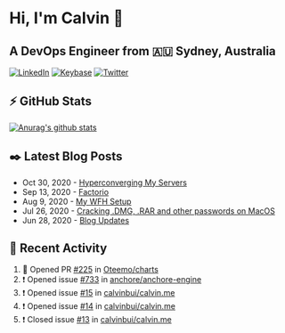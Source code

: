 # Hi, I'm Calvin 🍭
## A DevOps Engineer from 🇦🇺 Sydney, Australia</h3>

[![LinkedIn](https://img.shields.io/badge/-c–bui-0077B5?style=flat-square&labelColor=0077B5&logo=LinkedIn&logoColor=white)](https://www.linkedin.com/in/c-bui/)
[![Keybase](https://img.shields.io/badge/-calvinbui-ff6f21?style=flat-square&labelColor=ff6f21&logo=Keybase&logoColor=white)](https://keybase.io/calvinbui)
[![Twitter](https://img.shields.io/badge/-ASAPCalvin-1DA1F2?style=flat-square&labelColor=1DA1F2&logo=Twitter&logoColor=white)](https://twitter.com/ASAPCalvin)

<!-- https://github.com/rishavanand/github-profilinator -->
## ⚡ GitHub Stats
[![Anurag's github stats](https://github-readme-stats.vercel.app/api?username=calvinbui&count_private=true&hide_title=true)](https://github.com/anuraghazra/github-readme-stats)

<!-- https://github.com/gautamkrishnar/blog-post-workflow -->
## ✒️ Latest Blog Posts

<!-- BLOG-POST-LIST:START -->
- Oct 30, 2020 - [Hyperconverging My Servers](https://calvin.me/hyperconverging-my-servers)
- Sep 13, 2020 - [Factorio](https://calvin.me/factorio)
- Aug 9, 2020 - [My WFH Setup](https://calvin.me/my-wfh-setup)
- Jul 26, 2020 - [Cracking .DMG, .RAR and other passwords on MacOS](https://calvin.me/cracking-passwords-on-macos)
- Jun 28, 2020 - [Blog Updates](https://calvin.me/gatsby-updates)

<!-- BLOG-POST-LIST:END -->

## 🏃‍ Recent Activity

<!--START_SECTION:activity-->
1. 💪 Opened PR [#225](https://github.com/Oteemo/charts/pull/225) in [Oteemo/charts](https://github.com/Oteemo/charts)
2. ❗️ Opened issue [#733](https://github.com/anchore/anchore-engine/issues/733) in [anchore/anchore-engine](https://github.com/anchore/anchore-engine)
3. ❗️ Opened issue [#15](https://github.com/calvinbui/calvin.me/issues/15) in [calvinbui/calvin.me](https://github.com/calvinbui/calvin.me)
4. ❗️ Opened issue [#14](https://github.com/calvinbui/calvin.me/issues/14) in [calvinbui/calvin.me](https://github.com/calvinbui/calvin.me)
5. ❗️ Closed issue [#13](https://github.com/calvinbui/calvin.me/issues/13) in [calvinbui/calvin.me](https://github.com/calvinbui/calvin.me)
<!--END_SECTION:activity-->
